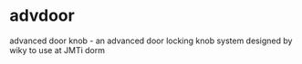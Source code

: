 # advdoor
advanced door knob - an advanced door locking knob system designed by wiky to use at JMTi dorm
